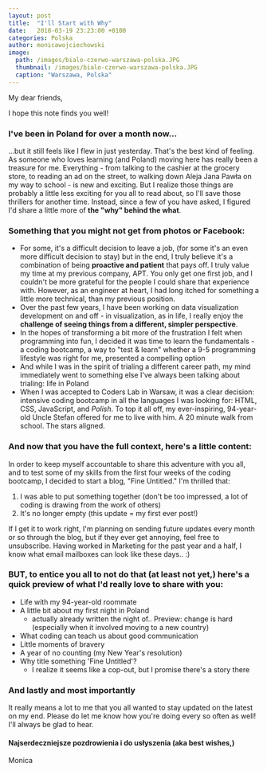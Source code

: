 ```yaml
---
layout: post
title:  "I'll Start with Why"
date:   2018-03-19 23:23:00 +0100
categories: Polska
author: monicawojciechowski
image:
  path: /images/bialo-czerwo-warszawa-polska.JPG
  thumbnail: /images/bialo-czerwo-warszawa-polska.JPG
  caption: "Warszawa, Polska"
---
```


My dear friends,

I hope this note finds you well!

### I've been **in Poland for over a month** now...
...but it still feels like I flew in just yesterday. That's the best kind of feeling. As someone who loves learning (and Poland) moving here has really been a treasure for me. Everything - from talking to the cashier at the grocery store, to reading an ad on the street, to walking down Aleja Jana Pawła on my way to school - is new and exciting. But I realize those things are probably a little less exciting for you all to read about, so I'll save those thrillers for another time. Instead, since a few of you have asked, I figured I'd share a little more of **the "why" behind the what**.

### Something that you might not get from photos or Facebook:
* For some, it's a difficult decision to leave a job, (for some it's an even more difficult decision to stay) but in the end, I truly believe it's a combination of being **proactive and patient** that pays off. I truly value my time at my previous company, APT. You only get one first job, and I couldn't be more grateful for the people I could share that experience with. However, as an engineer at heart, I had long itched for something a little more technical, than my previous position.
* Over the past few years, I have been working on data visualization development on and off - in visualization, as in life, I really enjoy the **challenge of seeing things from a different, simpler perspective**.
* In the hopes of transforming a bit more of the frustration I felt when programming into fun, I decided it was time to learn the fundamentals - a coding bootcamp, a way to "test & learn" whether a 9-5 programming lifestyle was right for me, presented a compelling option
* And while I was in the spirit of trialing a different career path, my mind immediately went to something else I've always been talking about trialing: life in Poland
* When I was accepted to Coders Lab in Warsaw, it was a clear decision: intensive coding bootcamp in all the languages I was looking for: HTML, CSS, JavaScript, and *Polish*. To top it all off, my ever-inspiring, 94-year-old Uncle Stefan offered for me to live with him. A 20 minute walk from school. The stars aligned.

### And now that you have the full context, here's a little content: 
In order to keep myself accountable to share this adventure with you all, and to test some of my skills from the first four weeks of the coding bootcamp, I decided to start a blog, "Fine Untitled." I'm thrilled that:
1. I was able to put something together (don't be too impressed, a lot of coding is drawing from the work of others)
2. It's no longer empty (this update = my first ever post!)

If I get it to work right, I'm planning on sending future updates every month or so through the blog, but if they ever get annoying, feel free to unsubscribe. Having worked in Marketing for the past year and a half, I know what email mailboxes can look like these days.. :) 

### BUT, to entice you all to not do that (at least not yet,) here's a quick preview of what I'd really love to share with you:
* Life with my 94-year-old roommate
* A little bit about my first night in Poland
	* actually already written the night of.. Preview: change is hard (especially when it involved moving to a new country)
* What coding can teach us about good communication
* Little moments of bravery
* A year of no counting (my New Year's resolution)
* Why title something 'Fine Untitled'?
	* I realize it seems like a cop-out, but I promise there's a story there

### And lastly and most importantly
It really means a lot to me that you all wanted to stay updated on the latest on my end. Please do let me know how you're doing every so often as well! I'll always be glad to hear.

#### Najserdeczniejsze pozdrowienia i do usłyszenia (aka best wishes,)

Monica